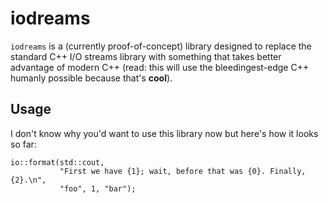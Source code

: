 # iodreams

`iodreams` is a (currently proof-of-concept) library designed to replace the
standard C++ I/O streams library with something that takes better advantage of
modern C++ (read: this will use the bleedingest-edge C++ humanly possible
because that's **cool**).

## Usage

I don't know why you'd want to use this library now but here's how it looks so
far:

```
io::format(std::cout,
           "First we have {1}; wait, before that was {0}. Finally, {2}.\n",
           "foo", 1, "bar");

```
